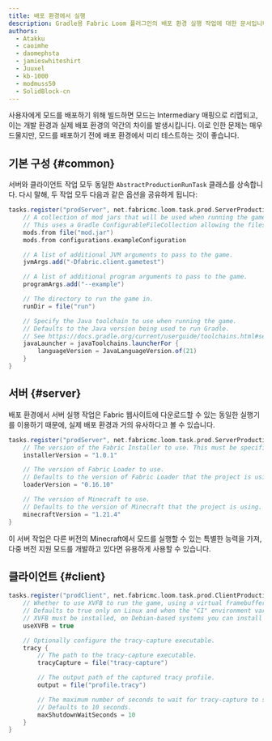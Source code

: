 ```yaml
---
title: 배포 환경에서 실행
description: Gradle용 Fabric Loom 플러그인의 배포 환경 실행 작업에 대한 문서입니다.
authors:
  - Atakku
  - caoimhe
  - daomephsta
  - jamieswhiteshirt
  - Juuxel
  - kb-1000
  - modmuss50
  - SolidBlock-cn
---
```


사용자에게 모드를 배포하기 위해 빌드하면 모드는 Intermediary 매핑으로 리맵되고, 이는 개발 환경과 실제 배포 환경의 약간의 차이를 발생시킵니다. 이로 인한 문제는 매우 드물지만, 모드를 배포하기 전에 배포 환경에서 미리 테스트하는 것이 좋습니다.

## 기본 구성 {#common}

서버와 클라이언트 작업 모두 동일한 `AbstractProductionRunTask` 클래스를 상속합니다. 다시 말해, 두 작업 모두 다음과 같은 옵션을 공유하게 됩니다:

```groovy
tasks.register("prodServer", net.fabricmc.loom.task.prod.ServerProductionRunTask) {
    // A collection of mod jars that will be used when running the game. The mods must be remapped to run with intermediary names.
    // This uses a Gradle ConfigurableFileCollection allowing the files to come from a variety of sources.
    mods.from file("mod.jar")
    mods.from configurations.exampleConfiguration

    // A list of additional JVM arguments to pass to the game.
    jvmArgs.add("-Dfabric.client.gametest")

    // A list of additional program arguments to pass to the game.
    programArgs.add("--example")

    // The directory to run the game in.
    runDir = file("run")

    // Specify the Java toolchain to use when running the game.
    // Defaults to the Java version being used to run Gradle.
    // See https://docs.gradle.org/current/userguide/toolchains.html#sec:plugins_toolchains
    javaLauncher = javaToolchains.launcherFor {
        languageVersion = JavaLanguageVersion.of(21)
    }
}
```

## 서버 {#server}

배포 환경에서 서버 실행 작업은 Fabric 웹사이트에 다운로드할 수 있는 동일한 실행기를 이용하기 때문에, 실제 배포 환경과 거의 유사하다고 볼 수 있습니다.

```groovy
tasks.register("prodServer", net.fabricmc.loom.task.prod.ServerProductionRunTask) {
    // The version of the Fabric Installer to use. This must be specified.
    installerVersion = "1.0.1"

    // The version of Fabric Loader to use.
    // Defaults to the version of Fabric Loader that the project is using.
    loaderVersion = "0.16.10"

    // The version of Minecraft to use.
    // Defaults to the version of Minecraft that the project is using.
    minecraftVersion = "1.21.4"
}
```

이 서버 작업은 다른 버전의 Minecraft에서 모드를 실행할 수 있는 특별한 능력을 가져, 다중 버전 지원 모드를 개발하고 있다면 유용하게 사용할 수 있습니다.

## 클라이언트 {#client}

```groovy
tasks.register("prodClient", net.fabricmc.loom.task.prod.ClientProductionRunTask) {
    // Whether to use XVFB to run the game, using a virtual framebuffer. This is useful for headless CI environments.
    // Defaults to true only on Linux and when the "CI" environment variable is set.
    // XVFB must be installed, on Debian-based systems you can install it with: `apt install xvfb`
    useXVFB = true

    // Optionally configure the tracy-capture executable.
    tracy {
        // The path to the tracy-capture executable.
        tracyCapture = file("tracy-capture")

        // The output path of the captured tracy profile.
        output = file("profile.tracy")

        // The maximum number of seconds to wait for tracy-capture to stop on its own before killing it.
        // Defaults to 10 seconds.
        maxShutdownWaitSeconds = 10
    }
}
```
